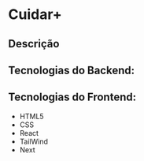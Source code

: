# Cuidar+
## Descrição

## Tecnologias do Backend:

## Tecnologias do Frontend:
- HTML5
- CSS
- React
- TailWind
- Next
